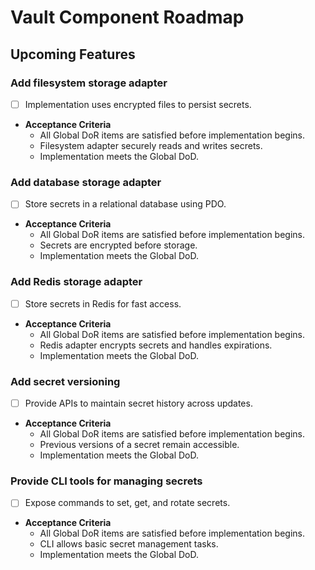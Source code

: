 # Vault Component Roadmap

## Upcoming Features

### Add filesystem storage adapter
- [ ] Implementation uses encrypted files to persist secrets.
- **Acceptance Criteria**
  - All Global DoR items are satisfied before implementation begins.
  - Filesystem adapter securely reads and writes secrets.
  - Implementation meets the Global DoD.

### Add database storage adapter
- [ ] Store secrets in a relational database using PDO.
- **Acceptance Criteria**
  - All Global DoR items are satisfied before implementation begins.
  - Secrets are encrypted before storage.
  - Implementation meets the Global DoD.

### Add Redis storage adapter
- [ ] Store secrets in Redis for fast access.
- **Acceptance Criteria**
  - All Global DoR items are satisfied before implementation begins.
  - Redis adapter encrypts secrets and handles expirations.
  - Implementation meets the Global DoD.

### Add secret versioning
- [ ] Provide APIs to maintain secret history across updates.
- **Acceptance Criteria**
  - All Global DoR items are satisfied before implementation begins.
  - Previous versions of a secret remain accessible.
  - Implementation meets the Global DoD.

### Provide CLI tools for managing secrets
- [ ] Expose commands to set, get, and rotate secrets.
- **Acceptance Criteria**
  - All Global DoR items are satisfied before implementation begins.
  - CLI allows basic secret management tasks.
  - Implementation meets the Global DoD.
